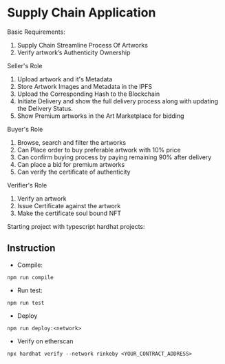 # Supply Chain Application

Basic Requirements:

1. Supply Chain Streamline Process Of Artworks
2. Verify artwork’s Authenticity Ownership

Seller's Role
1. Upload artwork and it's Metadata 
2. Store Artwork Images and Metadata in the IPFS 
3. Upload the Corresponding Hash to the Blockchain
4. Initiate Delivery and show the full delivery process along with updating the Delivery Status.
5. Show Premium artworks in the Art Marketplace for bidding

Buyer's Role
1. Browse, search and filter the artworks
2. Can Place order to buy preferable artwork with 10% price
3. Can confirm buying process by paying remaining 90% after delivery
4. Can place a bid for premium artworks
5. Can verify the certificate of authenticity

Verifier's Role
1. Verify an artwork
2. Issue Certificate against the artwork
3. Make the certificate soul bound NFT

Starting project with typescript hardhat projects:

## Instruction
- Compile:
```
npm run compile
```
- Run test:
```
npm run test
```
- Deploy
```
npm run deploy:<network>
```
- Verify on etherscan
```
npx hardhat verify --network rinkeby <YOUR_CONTRACT_ADDRESS>
```

